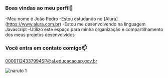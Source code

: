   ### Boas vindas ao meu perfil💙


 -Meu nome é João Pedro
 -Estou estudando no [Alura] (https://www.alura.com.br)
 -Estou me desenvolvendo na linguagem Javascript
 -Utilizo este espaço para minha organização e compartilhamento dos meus projetos desenvolvidos


 ### Você entra em contato comigo📫

00001124337994SP@al.educacao.sp.gov.br

![naruto 1](https://github.com/user-attachments/assets/f6c1efdb-229a-46f4-93a4-ea383e6f289e)
